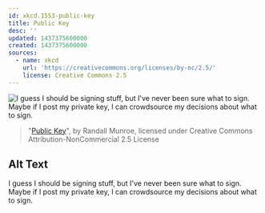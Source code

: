 ```yaml
---
id: xkcd.1553-public-key
title: Public Key
desc: ''
updated: 1437375600000
created: 1437375600000
sources:
  - name: xkcd
    url: 'https://creativecommons.org/licenses/by-nc/2.5/'
    license: Creative Commons 2.5
---
```

![I guess I should be signing stuff, but I've never been sure what to sign. Maybe if I post my private key, I can crowdsource my decisions about what to sign.](https://imgs.xkcd.com/comics/public_key.png)
> "[Public Key](https://xkcd.com/1553/)", by Randall Munroe, licensed under Creative Commons Attribution-NonCommercial 2.5 License

## Alt Text
I guess I should be signing stuff, but I've never been sure what to sign. Maybe if I post my private key, I can crowdsource my decisions about what to sign.
